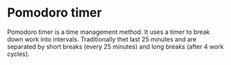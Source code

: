 # Pomodoro timer
Pomodoro timer is a time management method. It uses a timer to break down work into intervals. Traditionally thet last 25 minutes and are separated by short breaks (every 25 minutes) and long breaks (after 4 work cycles).

